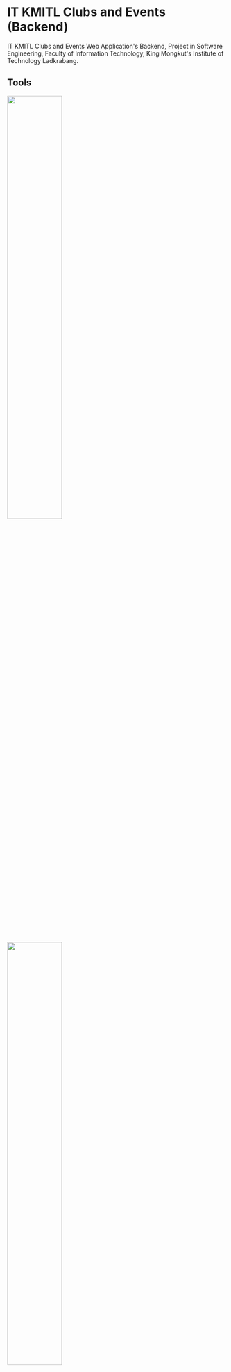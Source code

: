 # IT KMITL Clubs and Events (Backend)
IT KMITL Clubs and Events Web Application's Backend, Project in Software Engineering, Faculty of Information Technology, King Mongkut's Institute of Technology Ladkrabang.

## Tools

<a href=https://www.djangoproject.com>
<img src=https://static.djangoproject.com/img/logos/django-logo-positive.png width=50%>
</a>

<a href=https://www.django-rest-framework.org>
<img src=https://www.django-rest-framework.org/img/logo.png width=50%>
</a>

## API Endpoints
Documentation on API endpoints can be viewed in each markdown file below.

1. [Asset Application](_readme/api/asset.md)

2. [Category Application](_readme/api/category.md)

3. [Community Application](_readme/api/community.md)

4. [Membership Application](_readme/api/membership.md)

5. [User Application](_readme/api/user.md)

## Design Guide
Documentation on designing guides can be viewed in each markdown file below.

1. [Index](_readme/guide/index.md)

2. [Profile Page](_readme/guide/profile-page.md)

3. Community Page

    - [Header](_readme/guide/community/header.md)

    - [Edit Page](_readme/guide/community/edit-page.md)

    - [Announcements Tab](_readme/guide/community/announcements-tab.md)

    - [Albums Tab](_readme/guide/community/albums-tab.md)

    - [Events Tab](_readme/guide/community/events-tab.md)

    - [Members Tab](_readme/guide/community/members-tab.md)

    - [Requests Tab](_readme/guide/community/requests-tab.md)

4. [Invitations Bar](_readme/guide/invitations-bar.md)

## Team
|<img src="https://scontent.fbkk5-6.fna.fbcdn.net/v/t1.0-9/74798248_2898274603550273_1880388616933343232_n.jpg?_nc_cat=102&_nc_sid=09cbfe&_nc_eui2=AeHPx0bgeH8f2fDt8lxT_71GPuCebHzAXPs-4J5sfMBc-ydBMT9rf9RpxmQTH0NnMcyGOZTy_UHO5yM_e8O4uU75&_nc_ohc=qJR5Zt9odHQAX8n7NnW&_nc_ht=scontent.fbkk5-6.fna&oh=c9adff708267b8a0fc44652efcade80f&oe=5F8AED2A" width="150px" height="150px">|<img src="https://scontent.fbkk5-3.fna.fbcdn.net/v/t1.0-9/81999269_3013913458618908_8891176932352196608_o.jpg?_nc_cat=105&_nc_sid=09cbfe&_nc_eui2=AeHnYitQ66f5Z-BbTv_shHR_w8j0RCMRy2jDyPREIxHLaF5Da-LyFqd_G794l9dMU1iHSC_vjQ8O25rIUfhRBR1_&_nc_ohc=IA4-PWKfshcAX-PdND0&_nc_ht=scontent.fbkk5-3.fna&oh=0daee1dfdd8cca7bbb211f733d850be8&oe=5F8B7D60" width="150px" height="150px">|
|:---:|:---:|
|[810Teams](https://github.com/810Teams)|[NaponTunglukmongkol](https://github.com/NaponTunglukmongkol)|
|Teerapat<br>Kraisrisirikul|Napon<br>Tunglukmongkol

[![forthebadge](https://forthebadge.com/images/badges/made-with-python.svg)](https://forthebadge.com)
[![forthebadge](https://forthebadge.com/images/badges/built-by-developers.svg)](https://forthebadge.com)
[![forthebadge](https://forthebadge.com/images/badges/powered-by-coffee.svg)](https://forthebadge.com)
